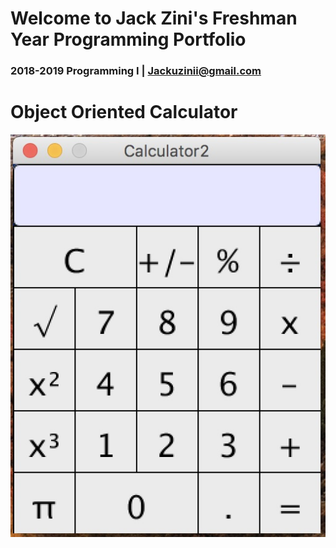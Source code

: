 # Welcome to Jack Zini's Freshman Year Programming Portfolio
### 2018-2019 Programming I | Jackuzinii@gmail.com

# Object Oriented Calculator
![Calculator](https://github.com/jackzini/Jack-Zini-Programming-Freshman-Year-2019/blob/master/Calc/Calculator.jpg?raw=true)
